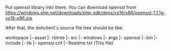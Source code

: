 Put openssl library into there.
You can download openssl from 
https://windows.php.net/downloads/php-sdk/deps/vs16/x86/openssl-1.1.1g-vs16-x86.zip

After that, the dohclient's source file tree should be like:

workspace
|- asset
|- rbtree
|- src
|- windows
   |- argp
   |- openssl
      |- bin
	  |- include
	  |- lib
	  |- openssl.cnf
	  |- Readme.txt (This file)

